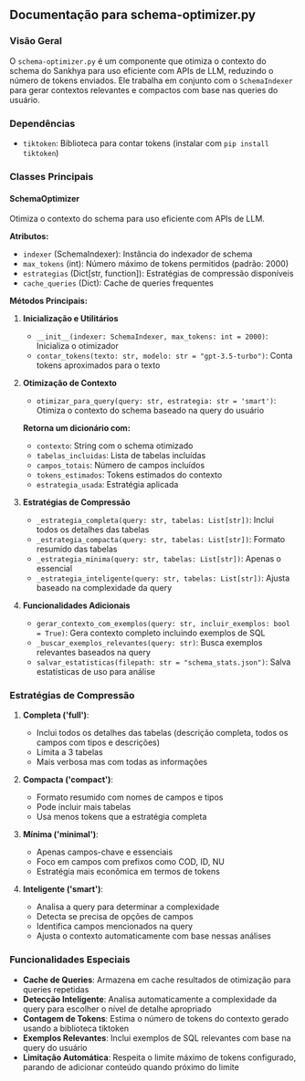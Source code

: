 ## Documentação para schema-optimizer.py

### Visão Geral
O `schema-optimizer.py` é um componente que otimiza o contexto do schema do Sankhya para uso eficiente com APIs de LLM, reduzindo o número de tokens enviados. Ele trabalha em conjunto com o `SchemaIndexer` para gerar contextos relevantes e compactos com base nas queries do usuário.

### Dependências
- `tiktoken`: Biblioteca para contar tokens (instalar com `pip install tiktoken`)

### Classes Principais

#### SchemaOptimizer
Otimiza o contexto do schema para uso eficiente com APIs de LLM.

**Atributos:**
- `indexer` (SchemaIndexer): Instância do indexador de schema
- `max_tokens` (int): Número máximo de tokens permitidos (padrão: 2000)
- `estrategias` (Dict[str, function]): Estratégias de compressão disponíveis
- `cache_queries` (Dict): Cache de queries frequentes

**Métodos Principais:**

1. **Inicialização e Utilitários**
   - `__init__(indexer: SchemaIndexer, max_tokens: int = 2000)`: Inicializa o otimizador
   - `contar_tokens(texto: str, modelo: str = "gpt-3.5-turbo")`: Conta tokens aproximados para o texto

2. **Otimização de Contexto**
   - `otimizar_para_query(query: str, estrategia: str = 'smart')`: Otimiza o contexto do schema baseado na query do usuário

   **Retorna um dicionário com:**
   - `contexto`: String com o schema otimizado
   - `tabelas_incluidas`: Lista de tabelas incluídas
   - `campos_totais`: Número de campos incluídos
   - `tokens_estimados`: Tokens estimados do contexto
   - `estrategia_usada`: Estratégia aplicada

3. **Estratégias de Compressão**
   - `_estrategia_completa(query: str, tabelas: List[str])`: Inclui todos os detalhes das tabelas
   - `_estrategia_compacta(query: str, tabelas: List[str])`: Formato resumido das tabelas
   - `_estrategia_minima(query: str, tabelas: List[str])`: Apenas o essencial
   - `_estrategia_inteligente(query: str, tabelas: List[str])`: Ajusta baseado na complexidade da query

4. **Funcionalidades Adicionais**
   - `gerar_contexto_com_exemplos(query: str, incluir_exemplos: bool = True)`: Gera contexto completo incluindo exemplos de SQL
   - `_buscar_exemplos_relevantes(query: str)`: Busca exemplos relevantes baseados na query
   - `salvar_estatisticas(filepath: str = "schema_stats.json")`: Salva estatísticas de uso para análise

### Estratégias de Compressão

1. **Completa ('full')**: 
   - Inclui todos os detalhes das tabelas (descrição completa, todos os campos com tipos e descrições)
   - Limita a 3 tabelas
   - Mais verbosa mas com todas as informações

2. **Compacta ('compact')**: 
   - Formato resumido com nomes de campos e tipos
   - Pode incluir mais tabelas
   - Usa menos tokens que a estratégia completa

3. **Mínima ('minimal')**: 
   - Apenas campos-chave e essenciais
   - Foco em campos com prefixos como COD, ID, NU
   - Estratégia mais econômica em termos de tokens

4. **Inteligente ('smart')**: 
   - Analisa a query para determinar a complexidade
   - Detecta se precisa de opções de campos
   - Identifica campos mencionados na query
   - Ajusta o contexto automaticamente com base nessas análises

### Funcionalidades Especiais
- **Cache de Queries**: Armazena em cache resultados de otimização para queries repetidas
- **Detecção Inteligente**: Analisa automaticamente a complexidade da query para escolher o nível de detalhe apropriado
- **Contagem de Tokens**: Estima o número de tokens do contexto gerado usando a biblioteca tiktoken
- **Exemplos Relevantes**: Inclui exemplos de SQL relevantes com base na query do usuário
- **Limitação Automática**: Respeita o limite máximo de tokens configurado, parando de adicionar conteúdo quando próximo do limite